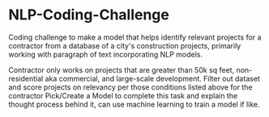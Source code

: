 # NLP-Coding-Challenge
Coding challenge to make a model that helps identify relevant projects for a contractor from a database of a city's construction projects, primarily working with paragraph of text incorporating NLP models.

Contractor only works on projects that are greater than 50k sq feet, non-residential aka commercial, and large-scale development.
Filter out dataset and score projects on relevancy per those conditions listed above for the contractor
Pick/Create a Model to complete this task and explain the thought process behind it, can use machine learning to train a model if like.
